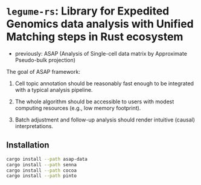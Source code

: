 # `legume-rs`: Library for Expedited Genomics data analysis with Unified Matching steps in Rust ecosystem 

- previously: ASAP (Analysis of Single-cell data matrix by Approximate Pseudo-bulk projection) 

The goal of ASAP framework:

1. Cell topic annotation should be reasonably fast enough to be integrated with a typical analysis pipeline.

2. The whole algorithm should be accessible to users with modest computing resources (e.g., low memory footprint).

3. Batch adjustment and follow-up analysis should render intuitive (causal) interpretations.


## Installation

```sh
cargo install --path asap-data
cargo install --path senna
cargo install --path cocoa
cargo install --path pinto
```

